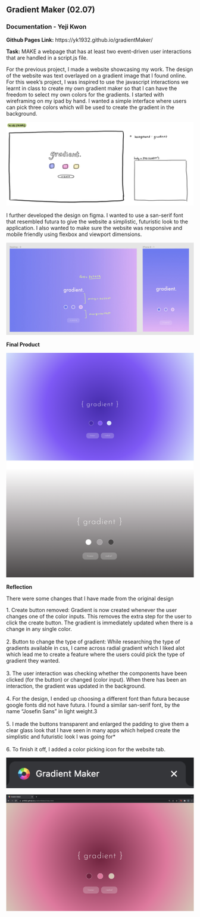 ## Gradient Maker (02.07) #

### Documentation - Yeji Kwon #

<p><b>Github Pages Link:</b> https://yk1932.github.io/gradientMaker/</p>

<b>Task:</b>
MAKE a webpage that has at least two event-driven user interactions that are handled in a script.js file.
<p>For the previous project, I made a website showcasing my work. The design of the website was text overlayed on a gradient image that I found online. For this week’s project, I was inspired to use the javascript interactions we learnt in class to create my own gradient maker so that I can have the freedom to select my own colors for the gradients. I started with wireframing on my ipad by hand. I wanted a simple interface where users can pick three colors which will be used to create the gradient in the background.</p>

![alt text](https://github.com/yk1932/connectionsLab/blob/main/gradientMaker/screenShots/Screen%20Shot%202022-02-06%20at%201.19.35%20PM.png)

<p>I further developed the design on figma. I wanted to use a san-serif font that resembled futura to give the website a simplistic, futuristic look to the application. I also wanted to make sure the website was responsive and mobile friendly using flexbox and viewport dimensions.</p>

![alt text](https://github.com/yk1932/connectionsLab/blob/main/gradientMaker/screenShots/Screen%20Shot%202022-02-06%20at%201.19.40%20PM.png)

<p><b>Final Product</b></p>

![alt text](https://github.com/yk1932/connectionsLab/blob/main/gradientMaker/screenShots/Screen%20Shot%202022-02-06%20at%201.19.48%20PM.png)
![alt text](https://github.com/yk1932/connectionsLab/blob/main/gradientMaker/screenShots/Screen%20Shot%202022-02-06%20at%201.19.55%20PM.png)

<p><b>Reflection</b></p>

<p>There were some changes that I have made from the original design</p>

<p>
1. Create button removed: Gradient is now created whenever the user changes one of the color inputs. This removes the extra step for the user to click the create button. The gradient is immediately updated when there is a change in any single color.
<br><br>2. Button to change the type of gradient: While researching the type of gradients available in css, I came across radial gradient which I liked alot which lead me to create a feature where the users could pick the type of gradient they wanted.
<br><br>3. The user interaction was checking whether the components have been clicked (for the button) or changed (color input). When there has been an interaction, the gradient was updated in the background.
<br><br>4. For the design, I ended up choosing a different font than futura because google fonts did not have futura. I found a similar san-serif font, by the name “Josefin Sans” in light weight.3
<br><br>5. I made the buttons transparent and enlarged the padding to give them a clear glass look that I have seen in many apps which helped create the simplistic and futuristic look I was going for*
<br><br>6. To finish it off, I added a color picking icon for the website tab.
</p>

![alt text](https://github.com/yk1932/connectionsLab/blob/main/gradientMaker/screenShots/Screen%20Shot%202022-02-06%20at%201.20.02%20PM.png)

![alt text](https://github.com/yk1932/connectionsLab/blob/main/gradientMaker/screenShots/Screen%20Shot%202022-02-06%20at%201.20.13%20PM.png)

